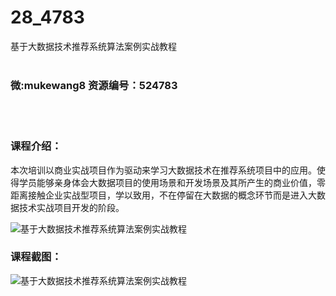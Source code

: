 # 28_4783
基于大数据技术推荐系统算法案例实战教程
<br/></br>
<h3>微:mukewang8 资源编号：524783</h3>
<br/></br>
<h3>课程介绍：</h3>
<p>本次培训以商业实战项目作为驱动来学习大数据技术在<a title="查看与 推荐系统 相关的文章" target="_blank">推荐系统</a>项目中的应用。使得学员能够亲身体会大数据项目的使用场景和开发场景及其所产生的商业价值，零距离接触企业实战型项目，学以致用，不在停留在大数据的概念环节而是进入大数据技术实战项目开发的阶段。</p>
<p><img src="https://www.ko996.com/wp-content/uploads/img/2019/03/3-3-300x180.jpg" alt="基于大数据技术推荐系统算法案例实战教程"></p>
<h3>课程截图：</h3>
<p><img src="https://www.ko996.com/wp-content/uploads/img/2019/03/1-11.png" alt="基于大数据技术推荐系统算法案例实战教程"></p>
